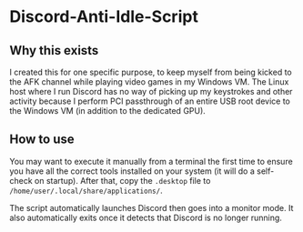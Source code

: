 # Discord-Anti-Idle-Script

## Why this exists

I created this for one specific purpose, to keep myself from being kicked to the
AFK channel while playing video games in my Windows VM. The Linux host where I run
Discord has no way of picking up my keystrokes and other activity because I perform
PCI passthrough of an entire USB root device to the Windows VM (in addition to the
dedicated GPU).

## How to use

You may want to execute it manually from a terminal the first time to ensure you
have all the correct tools installed on your system (it will do a self-check on
startup). After that, copy the `.desktop` file to `/home/user/.local/share/applications/`.

The script automatically launches Discord then goes into a monitor mode. It also
automatically exits once it detects that Discord is no longer running.
